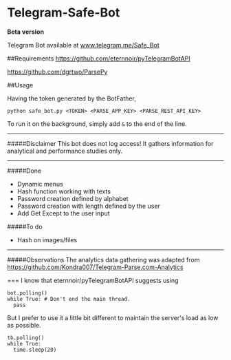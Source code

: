 # Telegram-Safe-Bot
**Beta version**

Telegram Bot available at www.telegram.me/Safe_Bot

##Requirements
https://github.com/eternnoir/pyTelegramBotAPI

https://github.com/dgrtwo/ParsePy

##Usage

Having the token generated by the BotFather, 

```python safe_bot.py <TOKEN> <PARSE_APP_KEY> <PARSE_REST_API_KEY>```

To run it on the background, simply add `&` to the end of the line.

---
#####Disclaimer
This bot does not log access! It gathers information for analytical and performance studies only.

---
#####Done
* Dynamic menus
* Hash function working with texts
* Password creation defined by alphabet
* Password creation with length defined by the user
* Add Get Except to the user input

#####To do
* Hash on images/files

---
#####Observations
The analytics data gathering was adapted from 
https://github.com/Kondra007/Telegram-Parse.com-Analytics

===
I know that eternnoir/pyTelegramBotAPI suggests using
```
bot.polling()
while True: # Don't end the main thread.
  pass
```

But I prefer to use it a little bit different to maintain the server's load as low as possible.
```
tb.polling()
while True:
  time.sleep(20)
```
